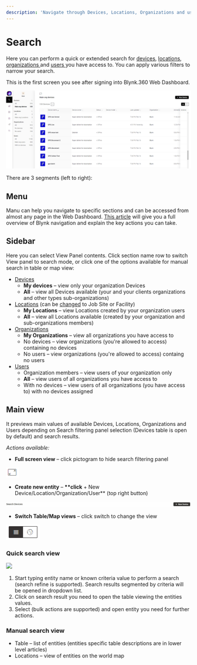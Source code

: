 ```yaml
---
description: 'Navigate through Devices, Locations, Organizations and users in one place.'
---
```


# Search

Here you can perform a quick or extended search for [devices](devices-1/), [locations](locations.md), [organizations ](organizations/)and [users ](users/)you have access to.  You can apply various filters to narrow your search.

This is the first screen you see after signing into Blynk.360 Web Dashboard.

![](../../.gitbook/assets/search.png)

There are 3 segments \(left to right\):

## **Menu**

Manu can help you navigate to specific sections and can be accessed from almost any page in the Web Dashboard. [This article](../../getting-started/getting-started/common-navigation-and-actions-reference.md) will give you a full overview of Blynk navigation and explain the key actions you can take.

## **Sidebar**

Here you can select View Panel contents. Click section name row to switch View panel to search mode, or click one of the options available for manual search in table or map view:

* [Devices](devices-1/)
  * **My devices** – view only your organization Devices
  * **All** – view all Devices available \(your and your clients organizations and other types sub-organizations\) 
* [Locations](locations.md) \(can be [changed](../settings/application-settings/general.md) to Job Site or Facility\)
  * **My Locations** – view Locations created by your organization users
  * **All** – view all Locations available \(created by your organization and sub-organizations members\)
* [Organizations](organizations/)
  * **My Organizations** – view all organizations you have access to
  * No devices – view organizations \(you're allowed to access\) containing no devices 
  * No users – view organizations \(you're allowed to access\) containg no users
* [Users](users/)
  * Organization members – view users of your organization only
  * **All** – view users of all organizations you have access to
  * With no devices – view users of all organizations \(you have access to\) with no devices assigned

## **Main view**

It previews main values of available Devices, Locations, Organizations and Users depending on Search filtering panel selection \(Devices table is open by default\) and search results.

_Actions available:_

* **Full screen view** – click pictogram to hide search filtering panel 

![](../../.gitbook/assets/full_screen%20%281%29.png)

* **Create new entity** – **\*\*click** + New Device/Location/Organization/User\*\* \(top right button\)

![](../../.gitbook/assets/new_entity.gif)

* **Switch Table/Map views** – click switch to change the view 

![](../../.gitbook/assets/table-map.png)

### **Quick search view**

![](../../.gitbook/assets/quick-search.gif)

1. Start typing entity name or known criteria value to perform a search \(search refine is supported\). Search results segmented by criteria will be opened in dropdown list.
2. Click on search result you need to open the table viewing the entities values.
3. Select \(bulk actions are supported\) and open entity you need for further actions.  

### Manual search view

* Table – list of entities \(entities specific table descriptions are in lower level articles\) 
* Locations – view of entities on the world map


